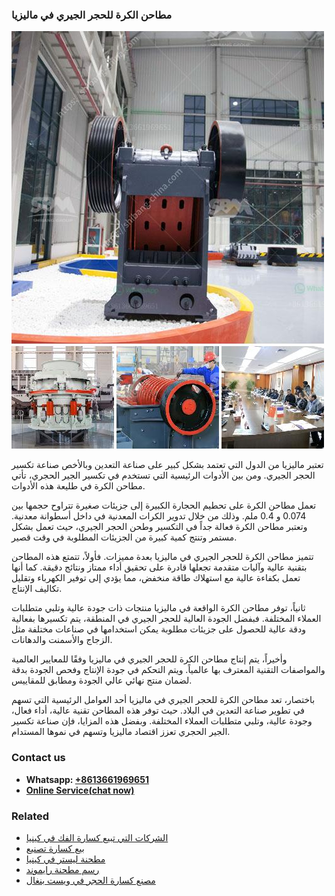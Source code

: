 <h3>مطاحن الكرة للحجر الجيري في ماليزيا</h3><img src='1701853962.jpg' alt=''><p>تعتبر ماليزيا من الدول التي تعتمد بشكل كبير على صناعة التعدين وبالأخص صناعة تكسير الحجر الجيري. ومن بين الأدوات الرئيسية التي تستخدم في تكسير الجير الحجري، تأتي مطاحن الكرة في طليعة هذه الأدوات.</p><p>تعمل مطاحن الكرة على تحطيم الحجارة الكبيرة إلى جزيئات صغيرة تتراوح حجمها بين 0.074 و 0.4 ملم. وذلك من خلال تدوير الكرات المعدنية في داخل أسطوانة معدنية. وتعتبر مطاحن الكرة فعالة جداً في التكسير وطحن الحجر الجيري، حيث تعمل بشكل مستمر وتنتج كمية كبيرة من الجزيئات المطلوبة في وقت قصير.</p><p>تتميز مطاحن الكرة للحجر الجيري في ماليزيا بعدة مميزات. فأولاً، تتمتع هذه المطاحن بتقنية عالية وآليات متقدمة تجعلها قادرة على تحقيق أداء ممتاز ونتائج دقيقة. كما أنها تعمل بكفاءة عالية مع استهلاك طاقة منخفض، مما يؤدي إلى توفير الكهرباء وتقليل تكاليف الإنتاج.</p><p>ثانياً، توفر مطاحن الكرة الواقعة في ماليزيا منتجات ذات جودة عالية وتلبي متطلبات العملاء المختلفة. فبفضل الجودة العالية للحجر الجيري في المنطقة، يتم تكسيرها بفعالية ودقة عالية للحصول على جزيئات مطلوبة يمكن استخدامها في صناعات مختلفة مثل الزجاج والأسمنت والدهانات.</p><p>وأخيراً، يتم إنتاج مطاحن الكرة للحجر الجيري في ماليزيا وفقًا للمعايير العالمية والمواصفات التقنية المعترف بها عالمياً. ويتم التحكم في جودة الإنتاج وفحص الجودة بدقة لضمان منتج نهائي عالي الجودة ومطابق للمقاييس.</p><p>باختصار، تعد مطاحن الكرة للحجر الجيري في ماليزيا أحد العوامل الرئيسية التي تسهم في تطوير صناعة التعدين في البلاد. حيث توفر هذه المطاحن تقنية عالية، أداء فعال، وجودة عالية، وتلبي متطلبات العملاء المختلفة. وبفضل هذه المزايا، فإن صناعة تكسير الجير الحجري تعزز اقتصاد ماليزيا وتسهم في نموها المستدام.</p><h3>Contact us</h3><ul><li><strong>Whatsapp:&nbsp;<a href="https://wa.me/8613661969651">+8613661969651</a></strong></li><li><a href="https://swt.shibang-china.com/?git&amp;zhl&amp;مطاحن الكرة للحجر الجيري في ماليزيا"><strong>Online Service(chat now)</strong></a></li></ul><h3>Related</h3><ul><li><a href='الشركات التي تبيع كسارة الفك في كينيا.md'>الشركات التي تبيع كسارة الفك في كينيا</a></li><li><a href='بيع كسارة تصنيع.md'>بيع كسارة تصنيع</a></li><li><a href='مطحنة ليستر في كينيا.md'>مطحنة ليستر في كينيا</a></li><li><a href='رسم مطحنة رايموند.md'>رسم مطحنة رايموند</a></li><li><a href='مصنع كسارة الحجر في ويست بنغال.md'>مصنع كسارة الحجر في ويست بنغال</a></li></ul>